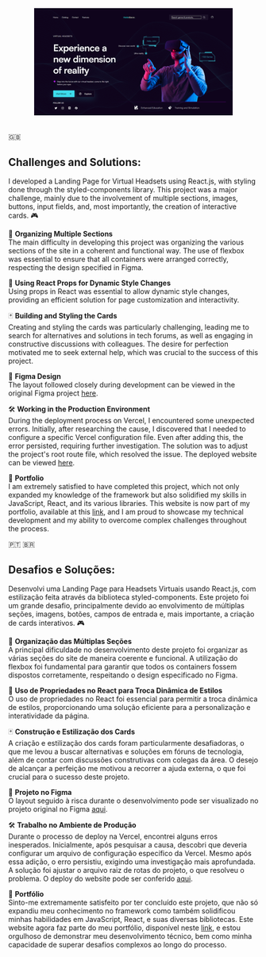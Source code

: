 <div align="center" border-radius="4">
<img src="./public/home-tech-solutions.png" alt="Initial-Session" width="400"/>
</div>
<br/>

🇬🇧 
<h2>Challenges and Solutions:</h2>

I developed a Landing Page for Virtual Headsets using React.js, with styling done through the styled-components library. This project was a major challenge, mainly due to the involvement of multiple sections, images, buttons, input fields, and, most importantly, the creation of interactive cards. 🎮

📐 **Organizing Multiple Sections**  
The main difficulty in developing this project was organizing the various sections of the site in a coherent and functional way. The use of flexbox was essential to ensure that all containers were arranged correctly, respecting the design specified in Figma.

🎨 **Using React Props for Dynamic Style Changes**  
Using props in React was essential to allow dynamic style changes, providing an efficient solution for page customization and interactivity.

🃏 **Building and Styling the Cards**  
Creating and styling the cards was particularly challenging, leading me to search for alternatives and solutions in tech forums, as well as engaging in constructive discussions with colleagues. The desire for perfection motivated me to seek external help, which was crucial to the success of this project.

📐 **Figma Design**  
The layout followed closely during development can be viewed in the original Figma project [here](<https://www.figma.com/design/qlYiQzJNd7qBvQ8sXi4AQn/Virtual-Headset-Landing-Page-UI-FREEBIE-(Community)?node-id=0-1&node-type=CANVAS&t=ios7KNR77XP5Bo0I-0>).

🛠️ **Working in the Production Environment**  
During the deployment process on Vercel, I encountered some unexpected errors. Initially, after researching the cause, I discovered that I needed to configure a specific Vercel configuration file. Even after adding this, the error persisted, requiring further investigation. The solution was to adjust the project's root route file, which resolved the issue. The deployed website can be viewed [here](https://tech-solutions-kappa.vercel.app/).

💼 **Portfolio**  
I am extremely satisfied to have completed this project, which not only expanded my knowledge of the framework but also solidified my skills in JavaScript, React, and its various libraries. This website is now part of my portfolio, available at this [link](https://sergio-oliveira-portfolio.vercel.app/), and I am proud to showcase my technical development and my ability to overcome complex challenges throughout the process.



🇵🇹 🇧🇷 
<h2>Desafios e Soluções:</h2>

Desenvolvi uma Landing Page para Headsets Virtuais usando React.js, com estilização feita através da biblioteca styled-components. Este projeto foi um grande desafio, principalmente devido ao envolvimento de múltiplas seções, imagens, botões, campos de entrada e, mais importante, a criação de cards interativos. 🎮

📐 **Organização das Múltiplas Seções**  
A principal dificuldade no desenvolvimento deste projeto foi organizar as várias seções do site de maneira coerente e funcional. A utilização do flexbox foi fundamental para garantir que todos os containers fossem dispostos corretamente, respeitando o design especificado no Figma.

🎨 **Uso de Propriedades no React para Troca Dinâmica de Estilos**  
O uso de propriedades no React foi essencial para permitir a troca dinâmica de estilos, proporcionando uma solução eficiente para a personalização e interatividade da página.

🃏 **Construção e Estilização dos Cards**  
A criação e estilização dos cards foram particularmente desafiadoras, o que me levou a buscar alternativas e soluções em fóruns de tecnologia, além de contar com discussões construtivas com colegas da área. O desejo de alcançar a perfeição me motivou a recorrer a ajuda externa, o que foi crucial para o sucesso deste projeto.

📐 **Projeto no Figma**  
O layout seguido à risca durante o desenvolvimento pode ser visualizado no projeto original no Figma [aqui](<https://www.figma.com/design/qlYiQzJNd7qBvQ8sXi4AQn/Virtual-Headset-Landing-Page-UI-FREEBIE-(Community)?node-id=0-1&node-type=CANVAS&t=ios7KNR77XP5Bo0I-0>).

🛠️ **Trabalho no Ambiente de Produção**  
Durante o processo de deploy na Vercel, encontrei alguns erros inesperados. Inicialmente, após pesquisar a causa, descobri que deveria configurar um arquivo de configuração específico da Vercel. Mesmo após essa adição, o erro persistiu, exigindo uma investigação mais aprofundada. A solução foi ajustar o arquivo raiz de rotas do projeto, o que resolveu o problema. O deploy do website pode ser conferido [aqui](https://tech-solutions-kappa.vercel.app/).

💼 **Portfólio**  
Sinto-me extremamente satisfeito por ter concluído este projeto, que não só expandiu meu conhecimento no framework como também solidificou minhas habilidades em JavaScript, React, e suas diversas bibliotecas. Este website agora faz parte do meu portfólio, disponível neste [link](https://sergio-oliveira-portfolio.vercel.app/), e estou orgulhoso de demonstrar meu desenvolvimento técnico, bem como minha capacidade de superar desafios complexos ao longo do processo.
